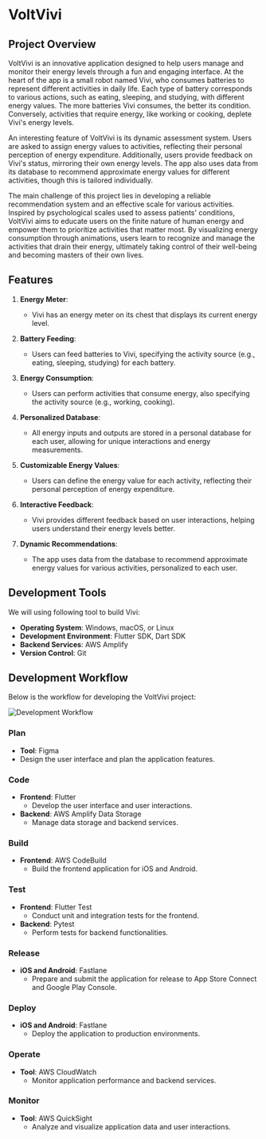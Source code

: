 # VoltVivi

## Project Overview

VoltVivi is an innovative application designed to help users manage and monitor their energy levels through a fun and engaging interface. At the heart of the app is a small robot named Vivi, who consumes batteries to represent different activities in daily life. Each type of battery corresponds to various actions, such as eating, sleeping, and studying, with different energy values. The more batteries Vivi consumes, the better its condition. Conversely, activities that require energy, like working or cooking, deplete Vivi's energy levels.

An interesting feature of VoltVivi is its dynamic assessment system. Users are asked to assign energy values to activities, reflecting their personal perception of energy expenditure. Additionally, users provide feedback on Vivi's status, mirroring their own energy levels. The app also uses data from its database to recommend approximate energy values for different activities, though this is tailored individually.

The main challenge of this project lies in developing a reliable recommendation system and an effective scale for various activities. Inspired by psychological scales used to assess patients' conditions, VoltVivi aims to educate users on the finite nature of human energy and empower them to prioritize activities that matter most. By visualizing energy consumption through animations, users learn to recognize and manage the activities that drain their energy, ultimately taking control of their well-being and becoming masters of their own lives.

## Features

1. **Energy Meter**:
   - Vivi has an energy meter on its chest that displays its current energy level.

2. **Battery Feeding**:
   - Users can feed batteries to Vivi, specifying the activity source (e.g., eating, sleeping, studying) for each battery.

3. **Energy Consumption**:
   - Users can perform activities that consume energy, also specifying the activity source (e.g., working, cooking).

4. **Personalized Database**:
   - All energy inputs and outputs are stored in a personal database for each user, allowing for unique interactions and energy measurements.

5. **Customizable Energy Values**:
   - Users can define the energy value for each activity, reflecting their personal perception of energy expenditure.

6. **Interactive Feedback**:
   - Vivi provides different feedback based on user interactions, helping users understand their energy levels better.

7. **Dynamic Recommendations**:
   - The app uses data from the database to recommend approximate energy values for various activities, personalized to each user.

## Development Tools

We will using following tool to build Vivi:

- **Operating System**: Windows, macOS, or Linux
- **Development Environment**: Flutter SDK, Dart SDK
- **Backend Services**: AWS Amplify
- **Version Control**: Git

## Development Workflow

Below is the workflow for developing the VoltVivi project:

![Development Workflow]()

### Plan
- **Tool**: Figma
- Design the user interface and plan the application features.

### Code
- **Frontend**: Flutter
  - Develop the user interface and user interactions.
- **Backend**: AWS Amplify Data Storage
  - Manage data storage and backend services.

### Build
- **Frontend**: AWS CodeBuild
  - Build the frontend application for iOS and Android.

### Test
- **Frontend**: Flutter Test
  - Conduct unit and integration tests for the frontend.
- **Backend**: Pytest
  - Perform tests for backend functionalities.

### Release
- **iOS and Android**: Fastlane
  - Prepare and submit the application for release to App Store Connect and Google Play Console.

### Deploy
- **iOS and Android**: Fastlane
  - Deploy the application to production environments.

### Operate
- **Tool**: AWS CloudWatch
  - Monitor application performance and backend services.

### Monitor
- **Tool**: AWS QuickSight
  - Analyze and visualize application data and user interactions.



